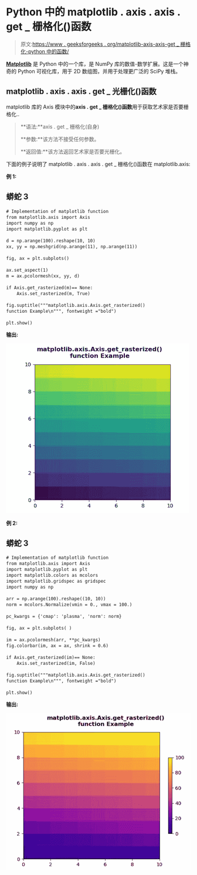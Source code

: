 # Python 中的 matplotlib . axis . axis . get _ 栅格化()函数

> 原文:[https://www . geeksforgeeks . org/matplotlib-axis-axis-get _ 栅格化-python 中的函数/](https://www.geeksforgeeks.org/matplotlib-axis-axis-get_rasterized-function-in-python/)

[**Matplotlib**](https://www.geeksforgeeks.org/python-introduction-matplotlib/) 是 Python 中的一个库，是 NumPy 库的数值-数学扩展。这是一个神奇的 Python 可视化库，用于 2D 数组图，并用于处理更广泛的 SciPy 堆栈。

## matplotlib . axis . axis . get _ 光栅化()函数

matplotlib 库的 Axis 模块中的**axis . get _ 栅格化()函数**用于获取艺术家是否要栅格化..

> **语法:**axis . get _ 栅格化(自身)
> 
> **参数:**该方法不接受任何参数。
> 
> **返回值:**该方法返回艺术家是否要光栅化。

下面的例子说明了 matplotlib . axis . axis . get _ 栅格化()函数在 matplotlib.axis:

**例 1:**

## 蟒蛇 3

```
# Implementation of matplotlib function
from matplotlib.axis import Axis
import numpy as np  
import matplotlib.pyplot as plt  

d = np.arange(100).reshape(10, 10)  
xx, yy = np.meshgrid(np.arange(11), np.arange(11))  

fig, ax = plt.subplots()  

ax.set_aspect(1)  
m = ax.pcolormesh(xx, yy, d)  

if Axis.get_rasterized(m)== None:  
    Axis.set_rasterized(m, True) 

fig.suptitle("""matplotlib.axis.Axis.get_rasterized()
function Example\n""", fontweight ="bold")  

plt.show()
```

**输出:**

![](img/3ffedfd5bece128ce21ee1070b12f85f.png)

**例 2:**

## 蟒蛇 3

```
# Implementation of matplotlib function
from matplotlib.axis import Axis
import matplotlib.pyplot as plt  
import matplotlib.colors as mcolors  
import matplotlib.gridspec as gridspec  
import numpy as np  

arr = np.arange(100).reshape((10, 10))  
norm = mcolors.Normalize(vmin = 0., vmax = 100.)  

pc_kwargs = {'cmap': 'plasma', 'norm': norm}  

fig, ax = plt.subplots( )  

im = ax.pcolormesh(arr, **pc_kwargs)  
fig.colorbar(im, ax = ax, shrink = 0.6) 

if Axis.get_rasterized(im)== None:  
    Axis.set_rasterized(im, False) 

fig.suptitle("""matplotlib.axis.Axis.get_rasterized()
function Example\n""", fontweight ="bold")  

plt.show()
```

**输出:**

![](img/a84408564a17c3efe0dccec42e66b57e.png)